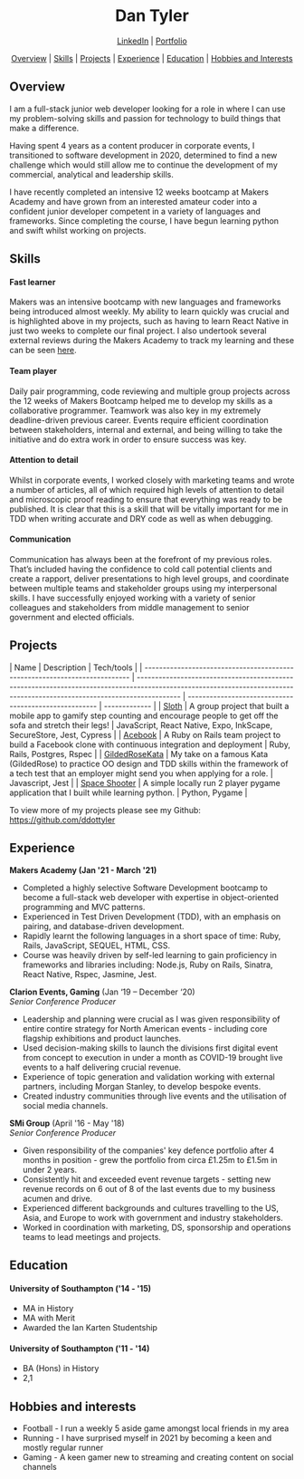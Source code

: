 <h1 align="center">Dan Tyler</h1>

<div align="center">

[LinkedIn](https://www.linkedin.com/in/dan-tyler-97296990/) | [Portfolio](https://ddottyler.github.io/portfolio-react)

[Overview](#overview) | [Skills](#skills) | [Projects](#projects) | [Experience](#experience) | [Education](#education) | [Hobbies and Interests](#hobbies-and-interests) 

</div>

## Overview

I am a full-stack junior web developer looking for a role in where I can use my problem-solving skills and passion for technology to build things that make a difference.

Having spent 4 years as a content producer in corporate events, I transitioned to software development in 2020, determined to find a new challenge which would still allow me to continue the development of my commercial, analytical and leadership skills.

I have recently completed an intensive 12 weeks bootcamp at Makers Academy and have grown from an interested amateur coder into a confident junior developer competent in a variety of languages and frameworks. Since completing the course, I have begun learning python and swift whilst working on projects.

## Skills

#### Fast learner

Makers was an intensive bootcamp with new languages and frameworks being introduced almost weekly. My ability to learn quickly was crucial and is highlighted above in my projects, such as having to learn React Native in just two weeks to complete our final project. I also undertook several external reviews during the Makers Academy to track my learning and these can be seen [here](https://drive.google.com/drive/folders/1YCXU7qQ-00xYIjbRS3MYh2gvCsNX4QDP).

#### Team player

Daily pair programming, code reviewing and multiple group projects across the 12 weeks of Makers Bootcamp helped me to develop my skills as a collaborative programmer. Teamwork was also key in my extremely deadline-driven previous career. Events require efficient coordination between stakeholders, internal and external, and being willing to take the initiative and do extra work in order to ensure success was key. 

#### Attention to detail

Whilst in corporate events, I worked closely with marketing teams and wrote a number of articles, all of which required high levels of attention to detail and microscopic proof reading to ensure that everything was ready to be published. It is clear that this is a skill that will be vitally important for me in TDD when writing accurate and DRY code as well as when debugging.

#### Communication 

Communication has always been at the forefront of my previous roles. That’s included having the confidence to cold call potential clients and create a rapport, deliver presentations to high level groups, and coordinate between multiple teams and stakeholder groups using my interpersonal skills. I have successfully enjoyed working with a variety of senior colleagues and stakeholders from middle management to senior government and elected officials.

## Projects

| Name                                                                       | Description                                                                                                                                                              | Tech/tools                                            |
| -------------------------------------------------------------------------- | ------------------------------------------------------------------------------------------------------------------------------------------------------------------------ | ----------------------------------------------------- | ------------- |
| [Sloth](https://github.com/ddottyler/Sloth-makers-group-project)           | A group project that built a mobile app to gamify step counting and encourage people to get off the sofa and stretch their legs!                                         | JavaScript, React Native, Expo, InkScape, SecureStore, Jest, Cypress | 
| [Acebook](https://github.com/ddottyler/acebook-makers-group-project)       | A Ruby on Rails team project to build a Facebook clone with continuous integration and deployment                                                                        | Ruby, Rails, Postgres, Rspec                                 |
| [GildedRoseKata](https://github.com/ddottyler/GildedRose-Refactoring-Kata) | My take on a famous Kata (GildedRose) to practice OO design and TDD skills within the framework of a tech test that an employer might send you when applying for a role. | Javascript, Jest                                           |
| [Space Shooter](https://github.com/ddottyler/Pygame-space-shooter) | A simple locally run 2 player pygame application that I built while learning python. | Python, Pygame |


To view more of my projects please see my Github: https://github.com/ddottyler

## Experience

**Makers Academy (Jan '21 - March '21)**

- Completed a highly selective Software Development bootcamp to become a full-stack web developer with expertise in object-oriented programming and MVC patterns. 
- Experienced in Test Driven Development (TDD), with an emphasis on pairing, and database-driven development. 
- Rapidly learnt the following languages in a short space of time: Ruby, Rails, JavaScript, SEQUEL, HTML, CSS. 
- Course was heavily driven by self-led learning to gain proficiency in frameworks and libraries including: Node.js, Ruby on Rails, Sinatra, React Native, Rspec, Jasmine, Jest. 

**Clarion Events, Gaming** (Jan ‘19 – December ‘20)  
_Senior Conference Producer_

- Leadership and planning were crucial as I was given responsibility of entire contire strategy for North American events - including core flagship exhibitions and product launches.
- Used decision-making skills to launch the divisions first digital event from concept to execution in under a month as COVID-19 brought live events to a half delivering crucial revenue. 
- Experience of topic generation and validation working with external partners, including Morgan Stanley, to develop bespoke events. 
- Created industry communities through live events and the utilisation of social media channels. 

**SMi Group** (April '16 - May '18)  
_Senior Conference Producer_

- Given responsibility of the companies' key defence portfolio after 4 months in position - grew the portfolio from circa £1.25m to £1.5m in under 2 years.
- Consistently hit and exceeded event revenue targets - setting new revenue records on 6 out of 8 of the last events due to my business acumen and drive. 
- Experienced different backgrounds and cultures travelling to the US, Asia, and Europe to work with government and industry stakeholders.
- Worked in coordination with marketing, DS, sponsorship and operations teams to lead meetings and projects.

## Education

#### University of Southampton ('14 - '15)

- MA in History
- MA with Merit
- Awarded the Ian Karten Studentship

#### University of Southampton ('11 - '14)

- BA (Hons) in History
- 2,1

## Hobbies and interests

- Football - I run a weekly 5 aside game amongst local friends in my area
- Running - I have surprised myself in 2021 by becoming a keen and mostly regular runner
- Gaming - A keen gamer new to streaming and creating content on social channels
